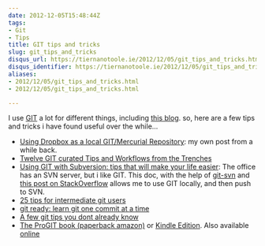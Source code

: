 ```yaml
---
date: 2012-12-05T15:48:44Z
tags:
- Git
- Tips
title: GIT tips and tricks
slug: git_tips_and_tricks
disqus_url: https://tiernanotoole.ie/2012/12/05/git_tips_and_tricks.html
disqus_identifier: https://tiernanotoole.ie/2012/12/05/git_tips_and_tricks.html
aliases:
- 2012/12/05/git_tips_and_tricks.html
- 2012/12/05/git_tips_and_tricks.html

---
```

 
 
 
 
 
 
 

I use [GIT][1] a lot for different things, including [this blog][2]. so, here are a few tips and tricks i have found useful over the while...

* [Using Dropbox as a local GIT/Mercurial Repository][3]: my own post from a while back.
* [Twelve GIT curated Tips and Workflows from the Trenches][4]
* [Using GIT with Subversion: tips that will make your life easier][5]: The office has an SVN server, but i like GIT. This doc, with the help of [git-svn][6] and [this post on StackOverflow][7] allows me to use GIT locally, and then push to SVN.
* [25 tips for intermediate git users][8]
* [git ready: learn git one commit at a time][9]
* [A few git tips you dont already know][10]
* [The ProGIT book (paperback amazon)][11] or [Kindle Edition][12]. Also available [online][13]


[3]:http://blog.lotas-smartman.net/using-dropbox-as-a-personal-git-and-mercurial-storage-area/?utm_source=tiernanotoole&utm_medium=web&utm_campaign=gittipsandtricks
[4]:http://durdn.com/blog/2012/12/05/git-12-curated-git-tips-and-workflows/
[5]:http://durdn.com/blog/2011/07/06/using-git-with-subversion-tips-that-will-make-your-life-easier/
[6]:http://www.kernel.org/pub/software/scm/git/docs/git-svn.html
[7]:http://stackoverflow.com/questions/4883453/seamless-git-svn-setup
[8]:http://andyjeffries.co.uk/articles/25-tips-for-intermediate-git-users
[9]:http://gitready.com/
[10]:http://mislav.uniqpath.com/2010/07/git-tips/
[11]:http://www.amazon.com/gp/product/1430218339/ref=as_li_ss_tl?ie=UTF8&camp=1789&creative=390957&creativeASIN=1430218339&linkCode=as2&tag=lotassmartmann00
[12]:http://www.amazon.com/gp/product/B004TTXLGI/ref=as_li_ss_tl?ie=UTF8&camp=1789&creative=390957&creativeASIN=B004TTXLGI&linkCode=as2&tag=lotassmartmann00
[13]:http://git-scm.com/book
[1]:http://git-scm.com/
[2]:http://tiernanotoole.ie/2012/08/29/NewSite.html
